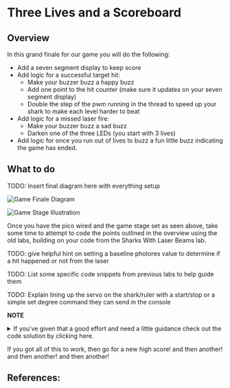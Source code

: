 # Three Lives and a Scoreboard

## Overview

In this grand finale for our game you will do the following:

- Add a seven segment display to keep score
- Add logic for a successful target hit:
  - Make your buzzer buzz a happy buzz
  - Add one point to the hit counter (make sure it updates on your seven segment display)
  - Double the step of the pwm running in the thread to speed up your shark to make each level harder to beat
- Add logic for a missed laser fire:
  - Make your buzzer buzz a sad buzz
  - Darken one of the three LEDs (you start with 3 lives)
- Add logic for once you run out of lives to buzz a fun little buzz indicating the game has ended.


## What to do

TODO: Insert final diagram here with everything setup

![Game Finale Diagram](/images/needanimagehere.png)

![Game Stage Illustration](/images/needanimagehere.png)

Once you have the pico wired and the game stage set as seen above, take some time to attempt to code the points outlined in the overview using the old labs, building on your code from the Sharks With Laser Beams lab.

TODO: give helpful hint on setting a baseline photores value to determine if a hit happened or not from the laser

TODO: List some specific code snippets from previous labs to help guide them

TODO: Explain lining up the servo on the shark/ruler with a start/stop or a simple set degree command they can send in the console

**NOTE**<details><summary>If you've given that a good effort and need a little guidance check out the code solution by clicking here.</summary> 
```Python
TODO: put the solution here
```
</details>




If you got all of this to work, then go for a new high score!  and then another!  and then another!  and then another!


## References:


